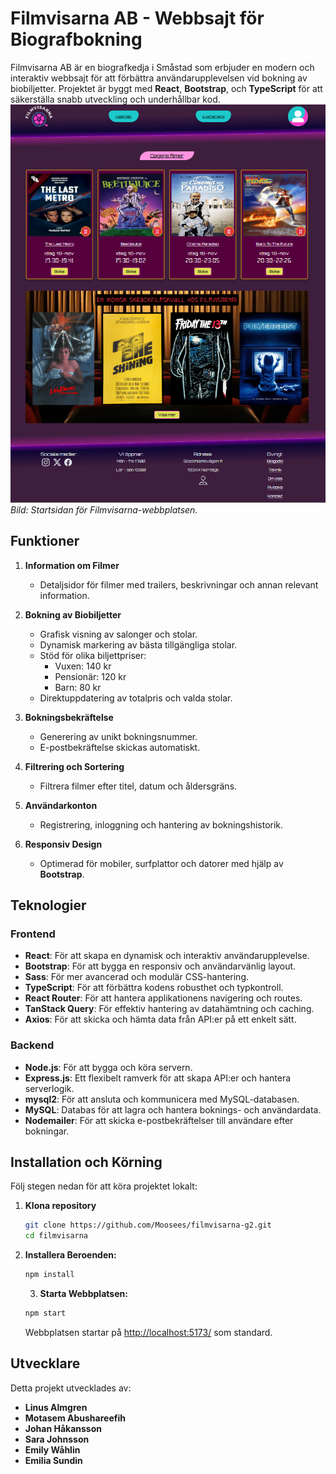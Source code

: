 # Filmvisarna AB - Webbsajt för Biografbokning

Filmvisarna AB är en biografkedja i Småstad som erbjuder en modern och interaktiv webbsajt för att förbättra användarupplevelsen vid bokning av biobiljetter. Projektet är byggt med **React**, **Bootstrap**, och **TypeScript** för att säkerställa snabb utveckling och underhållbar kod.
![Filmvisarna home](/src/assets/images/Filmvisarna%20home.png)
_Bild: Startsidan för Filmvisarna-webbplatsen._

## Funktioner

1. **Information om Filmer**

   - Detaljsidor för filmer med trailers, beskrivningar och annan relevant information.

2. **Bokning av Biobiljetter**

   - Grafisk visning av salonger och stolar.
   - Dynamisk markering av bästa tillgängliga stolar.
   - Stöd för olika biljettpriser:
     - Vuxen: 140 kr
     - Pensionär: 120 kr
     - Barn: 80 kr
   - Direktuppdatering av totalpris och valda stolar.

3. **Bokningsbekräftelse**

   - Generering av unikt bokningsnummer.
   - E-postbekräftelse skickas automatiskt.

4. **Filtrering och Sortering**

   - Filtrera filmer efter titel, datum och åldersgräns.

5. **Användarkonton**

   - Registrering, inloggning och hantering av bokningshistorik.

6. **Responsiv Design**
   - Optimerad för mobiler, surfplattor och datorer med hjälp av **Bootstrap**.

## Teknologier

### Frontend

- **React**: För att skapa en dynamisk och interaktiv användarupplevelse.
- **Bootstrap**: För att bygga en responsiv och användarvänlig layout.
- **Sass**: För mer avancerad och modulär CSS-hantering.
- **TypeScript**: För att förbättra kodens robusthet och typkontroll.
- **React Router**: För att hantera applikationens navigering och routes.
- **TanStack Query**: För effektiv hantering av datahämtning och caching.
- **Axios**: För att skicka och hämta data från API:er på ett enkelt sätt.

### Backend

- **Node.js**: För att bygga och köra servern.
- **Express.js**: Ett flexibelt ramverk för att skapa API:er och hantera serverlogik.
- **mysql2**: För att ansluta och kommunicera med MySQL-databasen.
- **MySQL**: Databas för att lagra och hantera boknings- och användardata.
- **Nodemailer**: För att skicka e-postbekräftelser till användare efter bokningar.

## Installation och Körning

Följ stegen nedan för att köra projektet lokalt:

1. **Klona repository**

   ```bash
   git clone https://github.com/Moosees/filmvisarna-g2.git
   cd filmvisarna

   ```

2. **Installera Beroenden:**

   ```bash
   npm install
   ```

   3. **Starta Webbplatsen:**

   ```bash
   npm start
   ```

   Webbplatsen startar på [http://localhost:5173/](http://localhost:5173/) som standard.

## Utvecklare

Detta projekt utvecklades av:

- **Linus Almgren**
- **Motasem Abushareefih**
- **Johan Håkansson**
- **Sara Johnsson**
- **Emily Wåhlin**
- **Emilia Sundin**
